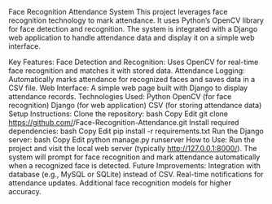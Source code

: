 Face Recognition Attendance System
This project leverages face recognition technology to mark attendance. It uses Python’s OpenCV library for face detection and recognition. The system is integrated with a Django web application to handle attendance data and display it on a simple web interface.

Key Features:
Face Detection and Recognition: Uses OpenCV for real-time face recognition and matches it with stored data.
Attendance Logging: Automatically marks attendance for recognized faces and saves data in a CSV file.
Web Interface: A simple web page built with Django to display attendance records.
Technologies Used:
Python
OpenCV (for face recognition)
Django (for web application)
CSV (for storing attendance data)
Setup Instructions:
Clone the repository:
bash
Copy
Edit
git clone https://github.com/<your-github-username>/Face-Recognition-Attendance.git
Install required dependencies:
bash
Copy
Edit
pip install -r requirements.txt
Run the Django server:
bash
Copy
Edit
python manage.py runserver
How to Use:
Run the project and visit the local web server (typically http://127.0.0.1:8000/).
The system will prompt for face recognition and mark attendance automatically when a recognized face is detected.
Future Improvements:
Integration with database (e.g., MySQL or SQLite) instead of CSV.
Real-time notifications for attendance updates.
Additional face recognition models for higher accuracy.
